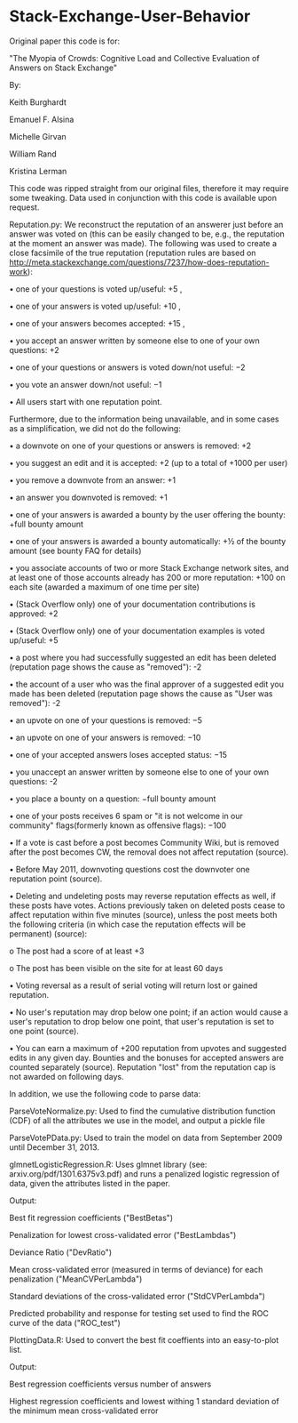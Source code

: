 # Stack-Exchange-User-Behavior

Original paper this code is for: 

"The Myopia of Crowds: Cognitive Load and Collective Evaluation of Answers on Stack Exchange"

By:

Keith Burghardt

Emanuel F. Alsina

Michelle  Girvan

William Rand

Kristina Lerman


This code was ripped straight from our original files, therefore it may require some tweaking. Data used in conjunction with this code is available upon request.

Reputation.py:
We reconstruct the reputation of an answerer just before an answer was voted on (this can be easily changed to be, e.g., the reputation at the moment an answer was made). The following was used to create a close facsimile of the true reputation (reputation rules are based on http://meta.stackexchange.com/questions/7237/how-does-reputation-work):

•	one of your questions is voted up/useful: +5 , 

•	one of your answers is voted up/useful: +10 , 

•	one of your answers becomes accepted: +15 , 

•	you accept an answer written by someone else to one of your own questions: +2 

•	one of your questions or answers is voted down/not useful: −2 

•	you vote an answer down/not useful: −1 

•	All users start with one reputation point. 


Furthermore, due to the information being unavailable, and in some cases as a simplification, we did not do the following:

•	a downvote on one of your questions or answers is removed: +2 

•	you suggest an edit and it is accepted: +2 (up to a total of +1000 per user)

•	you remove a downvote from an answer: +1 

•	an answer you downvoted is removed: +1 

•	one of your answers is awarded a bounty by the user offering the bounty: +full bounty amount 

•	one of your answers is awarded a bounty automatically: +½ of the bounty amount (see bounty FAQ for details) 

•	you associate accounts of two or more Stack Exchange network sites, and at least one of those accounts already has 200 or more 
reputation: +100 on each site (awarded a maximum of one time per site) 

•	(Stack Overflow only) one of your documentation contributions is approved: +2 

•	(Stack Overflow only) one of your documentation examples is voted up/useful: +5 

•	 a post where you had successfully suggested an edit has been deleted (reputation page shows the cause as "removed"): -2 

•	 the account of a user who was the final approver of a suggested edit you made has been deleted (reputation page shows the cause as 
"User was removed"): -2 

•	 an upvote on one of your questions is removed: −5 

•	 an upvote on one of your answers is removed: −10 

•	 one of your accepted answers loses accepted status: −15 

•	 you unaccept an answer written by someone else to one of your own questions: -2 

•	 you place a bounty on a question: −full bounty amount 

•	 one of your posts receives 6 spam or "it is not welcome in our community" flags(formerly known as offensive flags): −100 

•	If a vote is cast before a post becomes Community Wiki, but is removed after the post becomes CW, the removal does not affect reputation 
(source). 

•	 Before May 2011, downvoting questions cost the downvoter one reputation point (source). 

•	Deleting and undeleting posts may reverse reputation effects as well, if these posts have votes. Actions previously taken on deleted 
posts cease to affect reputation within five minutes (source), unless the post meets both the following criteria (in which case the 
reputation effects will be permanent) (source):

o	The post had a score of at least +3 

o	The post has been visible on the site for at least 60 days 

•	Voting reversal as a result of serial voting will return lost or gained reputation.

•	No user's reputation may drop below one point; if an action would cause a user's reputation to drop below one point, that user's 
reputation is set to one point (source). 

•	You can earn a maximum of +200 reputation from upvotes and suggested edits in any given day. Bounties and the bonuses for accepted 
answers are counted separately (source). Reputation "lost" from the reputation cap is not awarded on following days. 



In addition, we use the following code to parse data:



ParseVoteNormalize.py: Used to find the cumulative distribution function (CDF) of all the attributes we use in the model, and output a 
pickle file



ParseVotePData.py: Used to train the model on data from September 2009 until December 31, 2013.



glmnetLogisticRegression.R: Uses glmnet library (see: arxiv.org/pdf/1301.6375v3.pdf) and runs a penalized logistic regression of data, 
given the attributes listed in the paper. 

Output: 

Best fit regression coefficients ("BestBetas")

Penalization for lowest cross-validated error ("BestLambdas")

Deviance Ratio ("DevRatio")

Mean cross-validated error (measured in terms of deviance) for each penalization ("MeanCVPerLambda")

Standard deviations of the cross-validated error ("StdCVPerLambda")

Predicted probability and response for testing set used to find the ROC curve of the data ("ROC_test")



PlottingData.R: Used to convert the best fit coeffients into an easy-to-plot list.

Output:

Best regression coefficients versus number of answers 

Highest regression coefficients and lowest withing 1 standard deviation of the minimum mean cross-validated error
